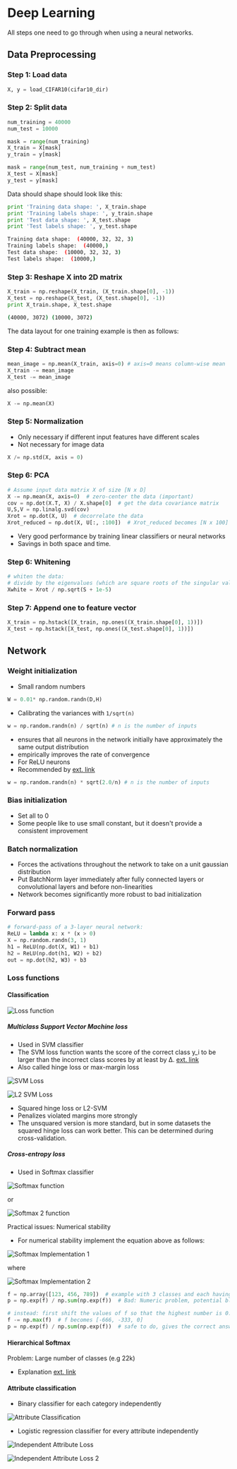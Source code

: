 # Deep Learning

All steps one need to go through when using a neural networks.

## Data Preprocessing

### Step 1: Load data
```python
X, y = load_CIFAR10(cifar10_dir)
```

### Step 2: Split data
```python
num_training = 40000
num_test = 10000

mask = range(num_training)
X_train = X[mask]
y_train = y[mask]

mask = range(num_test, num_training + num_test)
X_test = X[mask]
y_test = y[mask]
```

Data should shape should look like this:
```python
print 'Training data shape: ', X_train.shape
print 'Training labels shape: ', y_train.shape
print 'Test data shape: ', X_test.shape
print 'Test labels shape: ', y_test.shape
```

```bash
Training data shape:  (40000, 32, 32, 3)
Training labels shape:  (40000,)
Test data shape:  (10000, 32, 32, 3)
Test labels shape:  (10000,)
```

### Step 3: Reshape X into 2D matrix

```python
X_train = np.reshape(X_train, (X_train.shape[0], -1))
X_test = np.reshape(X_test, (X_test.shape[0], -1))
print X_train.shape, X_test.shape
```

```bash
(40000, 3072) (10000, 3072)
```

The data layout for one training example is then as follows:

### Step 4: Subtract mean

```python
mean_image = np.mean(X_train, axis=0) # axis=0 means column-wise mean
X_train -= mean_image
X_test -= mean_image
```

also possible:

```python
X -= np.mean(X)
```

### Step 5: Normalization

* Only necessary if different input features have different scales
* Not necessary for image data

```python
X /= np.std(X, axis = 0)
```

### Step 6: PCA
```python
# Assume input data matrix X of size [N x D]
X -= np.mean(X, axis=0)  # zero-center the data (important)
cov = np.dot(X.T, X) / X.shape[0]  # get the data covariance matrix
U,S,V = np.linalg.svd(cov)
Xrot = np.dot(X, U)  # decorrelate the data
Xrot_reduced = np.dot(X, U[:, :100])  # Xrot_reduced becomes [N x 100]
```

* Very good performance by training linear classifiers or neural networks
* Savings in both space and time.

### Step 6: Whitening

```python
# whiten the data:
# divide by the eigenvalues (which are square roots of the singular values)
Xwhite = Xrot / np.sqrt(S + 1e-5)
```

### Step 7: Append one to feature vector

```python
X_train = np.hstack([X_train, np.ones((X_train.shape[0], 1))])
X_test = np.hstack([X_test, np.ones((X_test.shape[0], 1))])
```

## Network

### Weight initialization

* Small random numbers
```python
W = 0.01* np.random.randn(D,H)
```

* Calibrating the variances with `1/sqrt(n)`

```python
w = np.random.randn(n) / sqrt(n) # n is the number of inputs
```
* ensures that all neurons in the network initially have approximately the same output distribution
* empirically improves the rate of convergence
* For ReLU neurons
* Recommended by [ext. link](https://arxiv.org/abs/1502.01852)

```python
w = np.random.randn(n) * sqrt(2.0/n) # n is the number of inputs
```

### Bias initialization

* Set all to 0
* Some people like to use small constant, but it doesn't provide a consistent improvement

### Batch normalization

* Forces the activations throughout the network to take on a unit gaussian distribution
* Put BatchNorm layer immediately after fully connected layers or convolutional layers and before non-linearities
* Network becomes significantly more robust to bad initialization

### Forward pass

```python
# forward-pass of a 3-layer neural network:
ReLU = lambda x: x * (x > 0)
X = np.random.randn(3, 1) 
h1 = ReLU(np.dot(X, W1) + b1)
h2 = ReLU(np.dot(h1, W2) + b2)
out = np.dot(h2, W3) + b3
```

### Loss functions

#### Classification

![Loss function](./images/general-loss-function.svg)

##### Multiclass Support Vector Machine loss

* Used in SVM classifier
* The SVM loss function wants the score of the correct class y_i to be larger than the incorrect class scores by at least by Δ. [ext. link](http://cs231n.github.io/linear-classify/)
* Also called hinge loss or max-margin loss

![SVM Loss](./images/svm-loss.svg)

![L2 SVM Loss](./images/l2-svm-loss.svg)

* Squared hinge loss or L2-SVM
* Penalizes violated margins more strongly
* The unsquared version is more standard, but in some datasets the squared hinge loss can work better. This can be determined during cross-validation.

##### Cross-entropy loss

* Used in Softmax classifier

![Softmax function](./images/softmax-loss.svg)

or

![Softmax 2 function](./images/softmax2-loss.svg)

Practical issues: Numerical stability
* For numerical stability implement the equation above as follows:

![Softmax Implementation 1](./images/softmax-iml1-loss.svg)

where

![Softmax Implementation 2](./images/softmax-iml2-loss.svg)

```python
f = np.array([123, 456, 789])  # example with 3 classes and each having large scores
p = np.exp(f) / np.sum(np.exp(f))  # Bad: Numeric problem, potential blowup

# instead: first shift the values of f so that the highest number is 0:
f -= np.max(f)  # f becomes [-666, -333, 0]
p = np.exp(f) / np.sum(np.exp(f))  # safe to do, gives the correct answer
```

#### Hierarchical Softmax

Problem: Large number of classes (e.g 22k)
* Explanation [ext. link](http://arxiv.org/pdf/1310.4546.pdf)

#### Attribute classification

* Binary classifier for each category independently

![Attribute Classification](./images/attribut-classification-loss.svg)

* Logistic regression classifier for every attribute independently

![Independent Attribute Loss](./images/independent-attribute-loss.svg)

![Independent Attribute Loss 2](./images/independent-attribute-loss-2.svg)
